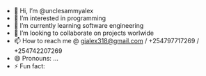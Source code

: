 - 👋 Hi, I’m @unclesammyalex
- 👀 I’m interested in programming  
- 🌱 I’m currently learning software engineering
- 💞️ I’m looking to collaborate on projects worlwide
- 📫 How to reach me @ gialex318@gmail.com / +254797717269 / +254742207269
- 😄 Pronouns: ...
- ⚡ Fun fact:

<!---
unclesammyalex/unclesammyalex is a ✨ special ✨ repository because its `README.md` (this file) appears on your GitHub profile.
You can click the Preview link to take a look at your changes.
--->
